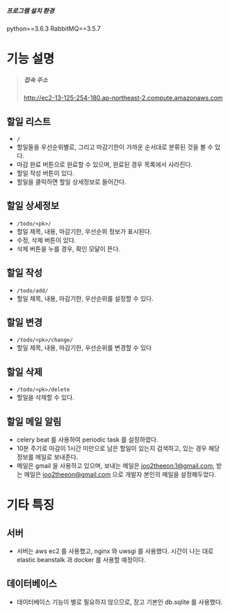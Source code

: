 ##### 프로그램 설치 환경
python==3.6.3
RabbitMQ==3.5.7

# 기능 설명

> ##### 접속 주소
> http://ec2-13-125-254-180.ap-northeast-2.compute.amazonaws.com

## 할일 리스트
- `/`
- 할일들을 우선순위별로, 그리고 마감기한이 가까운 순서대로 분류된 것을 볼 수 있다. 
- 마감 완료 버튼으로 완료할 수 있으며, 완료된 경우 목록에서 사라진다. 
- 할일 작성 버튼이 있다.
- 할일을 클릭하면 할일 상세정보로 들어간다.

## 할일 상세정보
- `/todo/<pk>/`
- 할일 제목, 내용, 마감기한, 우선순위 정보가 표시된다. 
- 수정, 삭제 버튼이 있다.
- 삭제 버튼을 누를 경우, 확인 모달이 뜬다. 

## 할일 작성
- `/todo/add/`
- 할일 제목, 내용, 마감기한, 우선순위를 설정할 수 있다.

## 할일 변경
- `/todo/<pk>/change/`
- 할일 제목, 내용, 마감기한, 우선순위를 변경할 수 있다

## 할일 삭제
- `/todo/<pk>/delete`
- 할일을 삭제할 수 있다. 

## 할일 메일 알림
- celery beat 를 사용하여 periodic task 를 설정하였다.
- 10분 주기로 마감이 1시간 미만으로 남은 할일이 있는지 검색하고, 있는 경우 해당 정보를 메일로 보내준다.
- 메일은 gmail 을 사용하고 있으며, 보내는 메일은 joo2theeon.1@gmail.com, 받는 메일은 joo2theeon@gmail.com 으로 개발자 본인의 메일을 설정해두었다. 

# 기타 특징

## 서버
- 서버는 aws ec2 를 사용했고, nginx 와 uwsgi 를 사용했다. 시간이 나는 대로 elastic beanstalk 과 docker 를 사용할 예정이다. 

## 데이터베이스
- 데이터베이스 기능이 별로 필요하지 않으므로, 장고 기본인 db.sqlite 를 사용했다.


